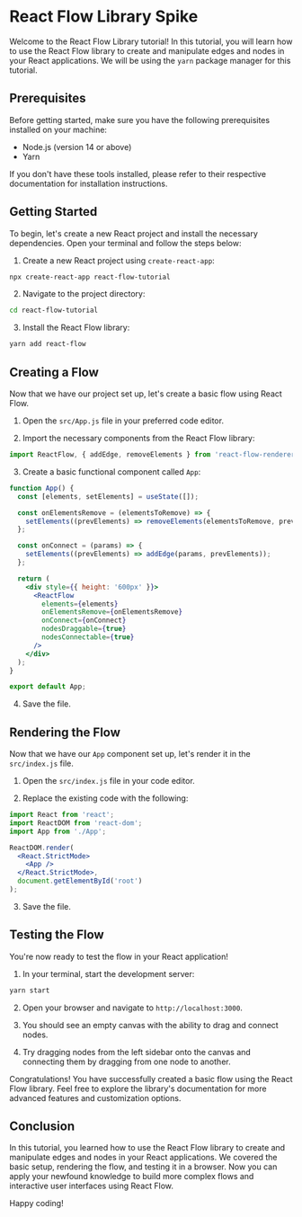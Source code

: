 # React Flow Library Spike

Welcome to the React Flow Library tutorial! In this tutorial, you will learn how to use the React Flow library to create and manipulate edges and nodes in your React applications. We will be using the `yarn` package manager for this tutorial.

## Prerequisites

Before getting started, make sure you have the following prerequisites installed on your machine:

- Node.js (version 14 or above)
- Yarn

If you don't have these tools installed, please refer to their respective documentation for installation instructions.

## Getting Started

To begin, let's create a new React project and install the necessary dependencies. Open your terminal and follow the steps below:

1. Create a new React project using `create-react-app`:

```bash
npx create-react-app react-flow-tutorial
```

2. Navigate to the project directory:

```bash
cd react-flow-tutorial
```

3. Install the React Flow library:

```bash
yarn add react-flow
```

## Creating a Flow

Now that we have our project set up, let's create a basic flow using React Flow.

1. Open the `src/App.js` file in your preferred code editor.

2. Import the necessary components from the React Flow library:

```jsx
import ReactFlow, { addEdge, removeElements } from 'react-flow-renderer';
```

3. Create a basic functional component called `App`:

```jsx
function App() {
  const [elements, setElements] = useState([]);

  const onElementsRemove = (elementsToRemove) => {
    setElements((prevElements) => removeElements(elementsToRemove, prevElements));
  };

  const onConnect = (params) => {
    setElements((prevElements) => addEdge(params, prevElements));
  };

  return (
    <div style={{ height: '600px' }}>
      <ReactFlow
        elements={elements}
        onElementsRemove={onElementsRemove}
        onConnect={onConnect}
        nodesDraggable={true}
        nodesConnectable={true}
      />
    </div>
  );
}

export default App;
```

4. Save the file.

## Rendering the Flow

Now that we have our `App` component set up, let's render it in the `src/index.js` file.

1. Open the `src/index.js` file in your code editor.

2. Replace the existing code with the following:

```jsx
import React from 'react';
import ReactDOM from 'react-dom';
import App from './App';

ReactDOM.render(
  <React.StrictMode>
    <App />
  </React.StrictMode>,
  document.getElementById('root')
);
```

3. Save the file.

## Testing the Flow

You're now ready to test the flow in your React application!

1. In your terminal, start the development server:

```bash
yarn start
```

2. Open your browser and navigate to `http://localhost:3000`.

3. You should see an empty canvas with the ability to drag and connect nodes.

4. Try dragging nodes from the left sidebar onto the canvas and connecting them by dragging from one node to another.

Congratulations! You have successfully created a basic flow using the React Flow library. Feel free to explore the library's documentation for more advanced features and customization options.

## Conclusion

In this tutorial, you learned how to use the React Flow library to create and manipulate edges and nodes in your React applications. We covered the basic setup, rendering the flow, and testing it in a browser. Now you can apply your newfound knowledge to build more complex flows and interactive user interfaces using React Flow.

Happy coding!
